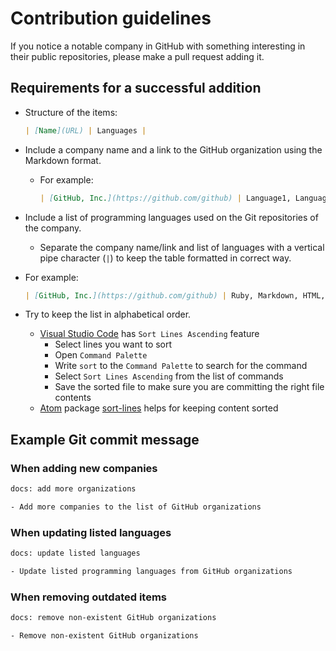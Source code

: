 # Contribution guidelines

If you notice a notable company in GitHub with something interesting in their public repositories, please make a pull request adding it.

## Requirements for a successful addition

- Structure of the items:

  ```md
  | [Name](URL) | Languages |
  ```

- Include a company name and a link to the GitHub organization using the Markdown format.

  - For example:

    ```md
    | [GitHub, Inc.](https://github.com/github) | Language1, Language2, Language3 |
    ```

- Include a list of programming languages used on the Git repositories of the company.
  - Separate the company name/link and list of languages with a vertical pipe character (`|`) to keep the table formatted in correct way.
- For example:

  ```md
  | [GitHub, Inc.](https://github.com/github) | Ruby, Markdown, HTML, CSS, Go, Shell, CoffeeScript, C#, C, C++, Objective-C, Java, PowerShell, Puppet, Go, Clojure, Swift |
  ```

- Try to keep the list in alphabetical order.
  - [Visual Studio Code](https://code.visualstudio.com/) has `Sort Lines Ascending` feature
    - Select lines you want to sort
    - Open `Command Palette`
    - Write `sort` to the `Command Palette` to search for the command
    - Select `Sort Lines Ascending` from the list of commands
    - Save the sorted file to make sure you are committing the right file contents
  - [Atom](https://atom.io/) package [sort-lines](https://atom.io/packages/sort-lines) helps for keeping content sorted

## Example Git commit message

### When adding new companies

```txt
docs: add more organizations

- Add more companies to the list of GitHub organizations
```

### When updating listed languages

```txt
docs: update listed languages

- Update listed programming languages from GitHub organizations
```

### When removing outdated items

```txt
docs: remove non-existent GitHub organizations

- Remove non-existent GitHub organizations
```
